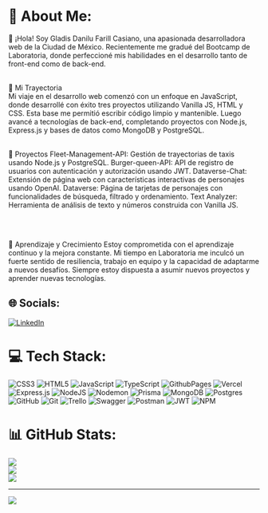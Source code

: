 # 💫 About Me:
👋 ¡Hola! Soy Gladis Danilu Farill Casiano, una apasionada desarrolladora web de la Ciudad de México. Recientemente me gradué del Bootcamp de Laboratoria, donde perfeccioné mis habilidades en el desarrollo tanto de front-end como de back-end.<br><br>

🌟 Mi Trayectoria<br>Mi viaje en el desarrollo web comenzó con un enfoque en JavaScript, donde desarrollé con éxito tres proyectos utilizando Vanilla JS, HTML y CSS. Esta base me permitió escribir código limpio y mantenible. Luego avancé a tecnologías de back-end, completando proyectos con Node.js, Express.js y bases de datos como MongoDB y PostgreSQL.<br><br>

🚀 Proyectos
Fleet-Management-API: Gestión de trayectorias de taxis usando Node.js y PostgreSQL.
Burger-queen-API: API de registro de usuarios con autenticación y autorización usando JWT.
Dataverse-Chat: Extensión de página web con características interactivas de personajes usando OpenAI.
Dataverse: Página de tarjetas de personajes con funcionalidades de búsqueda, filtrado y ordenamiento.
Text Analyzer: Herramienta de análisis de texto y números construida con Vanilla JS.

<br><br> 

🌱 Aprendizaje y Crecimiento
Estoy comprometida con el aprendizaje continuo y la mejora constante. Mi tiempo en Laboratoria me inculcó un fuerte sentido de resiliencia, trabajo en equipo y la capacidad de adaptarme a nuevos desafíos. Siempre estoy dispuesta a asumir nuevos proyectos y aprender nuevas tecnologías.


## 🌐 Socials:
[![LinkedIn](https://img.shields.io/badge/LinkedIn-%230077B5.svg?logo=linkedin&logoColor=white)](https://linkedin.com/in/www.linkedin.com/in/gladis-danilu-farill-casiano-579928165) 

# 💻 Tech Stack:
![CSS3](https://img.shields.io/badge/css3-%231572B6.svg?style=flat-square&logo=css3&logoColor=white) ![HTML5](https://img.shields.io/badge/html5-%23E34F26.svg?style=flat-square&logo=html5&logoColor=white) ![JavaScript](https://img.shields.io/badge/javascript-%23323330.svg?style=flat-square&logo=javascript&logoColor=%23F7DF1E) ![TypeScript](https://img.shields.io/badge/typescript-%23007ACC.svg?style=flat-square&logo=typescript&logoColor=white) ![GithubPages](https://img.shields.io/badge/github%20pages-121013?style=flat-square&logo=github&logoColor=white) ![Vercel](https://img.shields.io/badge/vercel-%23000000.svg?style=flat-square&logo=vercel&logoColor=white) ![Express.js](https://img.shields.io/badge/express.js-%23404d59.svg?style=flat-square&logo=express&logoColor=%2361DAFB) ![NodeJS](https://img.shields.io/badge/node.js-6DA55F?style=flat-square&logo=node.js&logoColor=white) ![Nodemon](https://img.shields.io/badge/NODEMON-%23323330.svg?style=flat-square&logo=nodemon&logoColor=%BBDEAD) ![Prisma](https://img.shields.io/badge/Prisma-3982CE?style=flat-square&logo=Prisma&logoColor=white) ![MongoDB](https://img.shields.io/badge/MongoDB-%234ea94b.svg?style=flat-square&logo=mongodb&logoColor=white) ![Postgres](https://img.shields.io/badge/postgres-%23316192.svg?style=flat-square&logo=postgresql&logoColor=white) ![GitHub](https://img.shields.io/badge/github-%23121011.svg?style=flat-square&logo=github&logoColor=white) ![Git](https://img.shields.io/badge/git-%23F05033.svg?style=flat-square&logo=git&logoColor=white) ![Trello](https://img.shields.io/badge/Trello-%23026AA7.svg?style=flat-square&logo=Trello&logoColor=white) ![Swagger](https://img.shields.io/badge/-Swagger-%23Clojure?style=flat-square&logo=swagger&logoColor=white) ![Postman](https://img.shields.io/badge/Postman-FF6C37?style=flat-square&logo=postman&logoColor=white) ![JWT](https://img.shields.io/badge/JWT-black?style=flat-square&logo=JSON%20web%20tokens) ![NPM](https://img.shields.io/badge/NPM-%23CB3837.svg?style=flat-square&logo=npm&logoColor=white)
# 📊 GitHub Stats:
![](https://github-readme-stats.vercel.app/api?username=danilu-farill&theme=react&hide_border=false&include_all_commits=false&count_private=false)<br/>
![](https://github-readme-streak-stats.herokuapp.com/?user=danilu-farill&theme=react&hide_border=false)<br/>
![](https://github-readme-stats.vercel.app/api/top-langs/?username=danilu-farill&theme=react&hide_border=false&include_all_commits=false&count_private=false&layout=compact)

---
[![](https://visitcount.itsvg.in/api?id=danilu-farill&icon=4&color=1)](https://visitcount.itsvg.in)

<!-- Proudly created with GPRM ( https://gprm.itsvg.in ) -->

